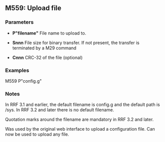 ## M559: Upload file

### Parameters

- **P"filename"** File name to upload to.

- **Snnn** File size for binary transfer. If not present, the transfer is terminated by a M29 command

- **Cnnn** CRC-32 of the file (optional)

### Examples

M559 P"config.g"

### Notes

In RRF 3.1 and earlier, the default filename is config.g and the default path is /sys. In RRF 3.2 and later there is no default filename.

Quotation marks around the filename are mandatory in RRF 3.2 and later.

Was used by the original web interface to upload a configuration file. Can now be used to upload any file.


